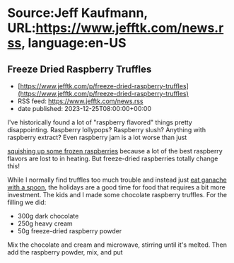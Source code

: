 # Source:Jeff Kaufmann, URL:https://www.jefftk.com/news.rss, language:en-US

## Freeze Dried Raspberry Truffles
 - [https://www.jefftk.com/p/freeze-dried-raspberry-truffles](https://www.jefftk.com/p/freeze-dried-raspberry-truffles)
 - RSS feed: https://www.jefftk.com/news.rss
 - date published: 2023-12-25T08:00:00+00:00

<p><span>

I've historically found a lot of "raspberry flavored" things pretty
disappointing.  Raspberry lollypops?  Raspberry slush?  Anything with
raspberry extract?  Even raspberry jam is a lot worse than just </span>

<a href="https://www.jefftk.com/p/jam-is-obsolete">squishing up some frozen
raspberries</a> because a lot of the best raspberry flavors are lost
to in heating. But freeze-dried raspberries totally change this!



<p>

While I normally find truffles too much trouble and instead just <a href="https://www.jefftk.com/p/jar-of-chocolate">eat ganache with a spoon</a>, the holidays
are a good time for food that requires a bit more investment.  The
kids and I made some chocolate raspberry truffles.  For the filling we
did:

</p>

<p>

</p>

<ul>

<li>300g dark chocolate
</li>
<li>250g heavy cream
</li>
<li>50g freeze-dried raspberry powder

</li>
</ul>


<p>



Mix the chocolate and cream and microwave, stirring until it's melted.
Then add the raspberry powder, mix, and put

